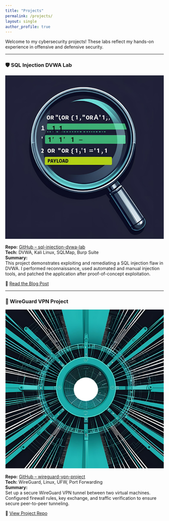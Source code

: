 ```yaml
---
title: "Projects"
permalink: /projects/
layout: single
author_profile: true
---
```


Welcome to my cybersecurity projects! These labs reflect my hands-on experience in offensive and defensive security.

---

### 🛡️ SQL Injection DVWA Lab

[![SQL Injection Lab](/assets/images/sql.png)](https://github.com/JohnSeanson/sql-injection-dvwa-lab)

**Repo:** [GitHub – sql-injection-dvwa-lab](https://github.com/JohnSeanson/sql-injection-dvwa-lab)  
**Tech:** DVWA, Kali Linux, SQLMap, Burp Suite  
**Summary:**  
This project demonstrates exploiting and remediating a SQL injection flaw in DVWA. I performed reconnaissance, used automated and manual injection tools, and patched the application after proof-of-concept exploitation.

🔗 [Read the Blog Post](TBD)

---

### 🔐 WireGuard VPN Project

[![WireGuard VPN Project](/assets/images/wireguard.png)](https://github.com/JohnSeanson/wireguard-vpn-project)

**Repo:** [GitHub – wireguard-vpn-project](https://github.com/JohnSeanson/wireguard-vpn-project)  
**Tech:** WireGuard, Linux, UFW, Port Forwarding  
**Summary:**  
Set up a secure WireGuard VPN tunnel between two virtual machines. Configured firewall rules, key exchange, and traffic verification to ensure secure peer-to-peer tunneling.

🔗 [View Project Repo](TBD)

